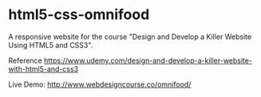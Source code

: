# html5-css-omnifood
A responsive website for the course "Design and Develop a Killer Website Using HTML5 and CSS3".

Reference https://www.udemy.com/design-and-develop-a-killer-website-with-html5-and-css3

Live Demo: http://www.webdesigncourse.co/omnifood/
